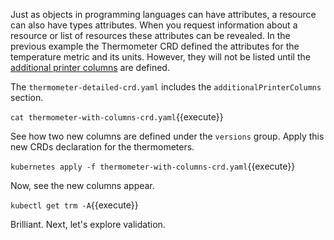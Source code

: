Just as objects in programming languages can have attributes, a resource can also have types attributes. When you request information about a resource or list of resources these attributes can be revealed. In the previous example the Thermometer CRD defined the attributes for the temperature metric and its units. However, they will not be listed until the [additional printer columns](https://kubernetes.io/docs/tasks/access-kubernetes-api/custom-resources/custom-resource-definitions/#additional-printer-columns) are defined.

The `thermometer-detailed-crd.yaml` includes the `additionalPrinterColumns` section.

`cat thermometer-with-columns-crd.yaml`{{execute}}

See how two new columns are defined under the `versions` group. Apply this new CRDs declaration for the thermometers.

`kubernetes apply -f thermometer-with-columns-crd.yaml`{{execute}}

Now, see the new columns appear.

`kubectl get trm -A`{{execute}}

Brilliant. Next, let's explore validation.
